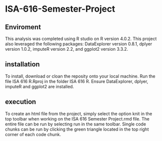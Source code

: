# ISA-616-Semester-Project

## Enviroment 
This analysis was completed using R studio on R version 4.0.2. This project also leveraged the following packages: DataExplorer version 0.8.1, dplyer version 1.0.2, imputeR version 2.2, and ggplot2 version 3.3.2.

## installation
To install, download or cloan the reposity onto your local machine. Run the file ISA 616 R.Rproj in the folder ISA 616 R. Ensure DataExplorer, dplyer, imputeR and ggplot2 are installed.

## execution
To create an html file from the project, simply select the option knit in the top toolbar when working on the ISA 616 Semester Project.rmd file. The entire file can be run by selecting run in the same toolbar. Single code chunks can be run by clicking the green triangle located in the top right corner of each code chunk.
